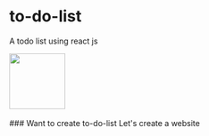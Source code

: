 # to-do-list
 A todo list using react js
<div>
   <img src="https://api.time.com/wp-content/uploads/2016/05/check-off-to-do-list-efficiency.jpg?w=800&quality=85" width="100px"
 </div>
 <br/>
 <br/>
 <div>
    ### Want to create to-do-list
    Let's create a website
</div>
